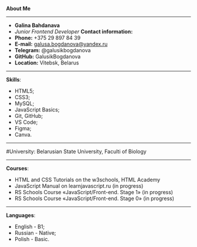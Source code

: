 **About Me**
*********************************
* **Galina Bahdanava**
* *Junior Frontend Developer*
**Contact information:**
* **Phone:** +375 29 897 84 39
* **E-mail:** galusa.bogdanova@yandex.ru
* **Telegram:** @galusikbogdanova
* **GitHub:** GalusikBogdanova
* **Location:** Vitebsk, Belarus
*********************************
**Skills**:
* HTML5;
* CSS3;
* MySQL;
* JavaScript Basics;
* Git, GitHub;
* VS Code;
* Figma;
* Canva.
*********************************
#University: Belarusian State University, Faculti of Biology
*********************************
**Courses**:
* HTML and CSS Tutorials on the w3schools, HTML Academy
* JavaScript Manual on learnjavascript.ru (in progress)
* RS Schools Course «JavaScript/Front-end. Stage 1» (in progress)
* RS Schools Course «JavaScript/Front-end. Stage 0» (in progress)
************************************
**Languages**:
* English - B1;
* Russian - Native;
* Polish - Basic.
